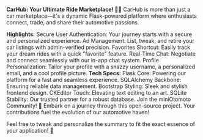 **CarHub: Your Ultimate Ride Marketplace! 🚗💨**
CarHub is more than just a car marketplace—it's a dynamic Flask-powered platform where enthusiasts connect, trade, and share their automotive passions.

**Highlights:**
Secure User Authentication: Your journey starts with a secure and personalized experience.
Ad Management: List, tweak, and retire your car listings with admin-verified precision.
Favorites Shortcut: Easily track your dream rides with a quick "favorite" feature.
Real-Time Chat: Negotiate and connect seamlessly with our in-app chat system.
Profile Personalization: Tailor your profile with a snazzy username, a personalized email, and a cool profile picture.
**Tech Specs:**
Flask Core: Powering our platform for a fast and seamless experience.
SQLAlchemy Backbone: Ensuring reliable data management.
Bootstrap Styling: Sleek and stylish frontend design.
CKEditor Touch: Elevating text editing to an art.
SQLite Stability: Our trusted partner for a robust database.
Join the miniOtomoto Community! 🌟
Embark on a journey through this open-source project. Your contributions fuel the evolution of our automotive haven!

Feel free to tweak and personalize the summary to fit the exact essence of your application! 🚀
